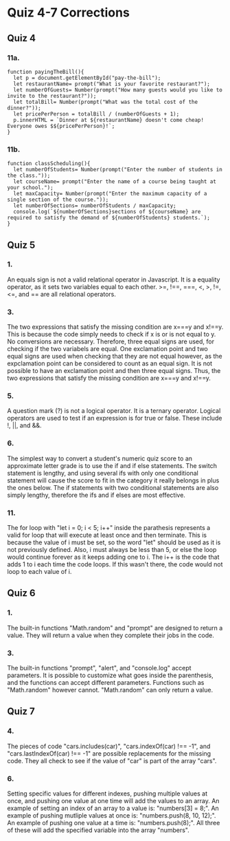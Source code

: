 # Quiz 4-7 Corrections

## Quiz 4

### 11a.
```
function payingTheBill(){
  let p = document.getElementById("pay-the-bill");
  let restaurantName= prompt("What is your favorite restaurant?");
  let numberOfGuests= Number(prompt("How many guests would you like to invite to the restaurant?"));
  let totalBill= Number(prompt("What was the total cost of the dinner?"));
  let pricePerPerson = totalBill / (numberOfGuests + 1);
  p.innerHTML = `Dinner at ${restaurantName} doesn't come cheap! Everyone owes $${pricePerPerson}!`;
}
```

### 11b.
```
function classScheduling(){
  let numberOfStudents= Number(prompt("Enter the number of students in the class."));
  let courseName= prompt("Enter the name of a course being taught at your school.");
  let maxCapacity= Number(prompt("Enter the maximum capacity of a single section of the course."));
  let numberOfSections= numberOfStudents / maxCapacity;
  console.log(`${numberOfSections}sections of ${courseName} are required to satisfy the demand of ${numberOfStudents} students.`);
}
```


## Quiz 5

### 1.
An equals sign is not a valid relational operator in Javascript. It is a equality operator, as it sets two variables equal to each other. >=, !==, ===, <, >, !=, <=, and == are all relational operators.

### 3.
The two expressions that satisfy the missing condition are x===y and x!==y. This is because the code simply needs to check if x is or is not equal to y. No conversions are necessary. Therefore, three equal signs are used, for checking if the two variabels are equal. One exclamation point and two equal signs are used when checking that they are not equal however, as the expclamation point can be considered to count as an equal sign. It is not possible to have an exclamation point and then three equal signs. Thus, the two expressions that satisfy the missing condition are x===y and x!==y.

### 5.
A question mark (?) is not a logical operator. It is a ternary operator. Logical operators are used to test if an expression is for true or false. These include !, ||, and &&.

### 6.
The simplest way to convert a student's numeric quiz score to an approximate letter grade is to use the if and if else statements. The switch statement is lengthy, and using several ifs with only one conditional statement will cause the score to fit in the category it really belongs in plus the ones below. The if statements with two conditional statements are also simply lengthy, therefore the ifs and if elses are most effective.

### 11.
The for loop with "let i = 0; i < 5; i++" inside the parathesis represents a valid for loop that will execute at least once and then terminate. This is because the value of i must be set, so the word "let" should be used as it is not previously defined. Also, i must always be less than 5, or else the loop would continue forever as it keeps adding one to i. The i++ is the code that adds 1 to i each time the code loops. If this wasn't there, the code would not loop to each value of i. 


## Quiz 6

### 1.
The built-in functions "Math.random" and "prompt" are designed to return a value. They will return a value when they complete their jobs in the code.

### 3.
The built-in functions "prompt", "alert", and "console.log" accept parameters. It is possible to customize what goes inside the parenthesis, and the functions can accept different parameters. Functions such as "Math.random" however cannot. "Math.random" can only return a value.


## Quiz 7

### 4.
The pieces of code "cars.includes(car)", "cars.indexOf(car) !== -1", and "cars.lastIndexOf(car) !== -1" are possible replacements for the missing code. They all check to see if the value of "car" is part of the array "cars".

### 6.
Setting specific values for different indexes, pushing multiple values at once, and pushing one value at one time will add the values to an array. An example of setting an index of an array to a value is: "numbers[3] = 8;". An example of pushing mutliple values at once is: "numbers.push(8, 10, 12);". An example of pushing one value at a time is: "numbers.push(8);". All three of these will add the specified variable into the array "numbers".
